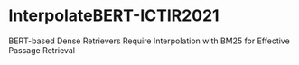 # InterpolateBERT-ICTIR2021
BERT-based Dense Retrievers Require Interpolation with BM25 for Effective Passage Retrieval
